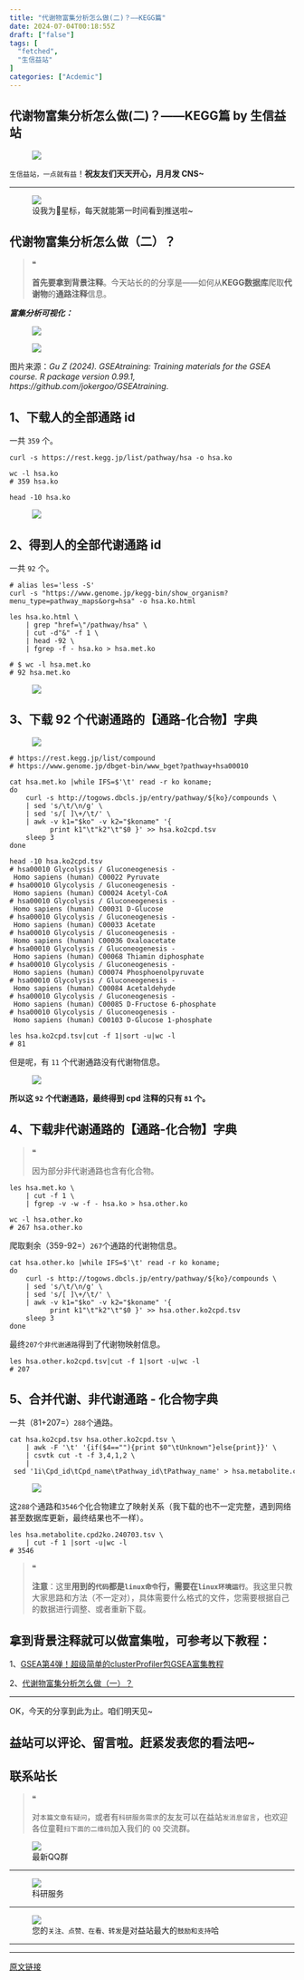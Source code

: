 ```yaml
---
title: "代谢物富集分析怎么做(二)？——KEGG篇"
date: 2024-07-04T00:18:55Z
draft: ["false"]
tags: [
  "fetched",
  "生信益站"
]
categories: ["Acdemic"]
---
```

代谢物富集分析怎么做(二)？——KEGG篇 by 生信益站
------
<div><section data-tool="mdnice编辑器" data-website="https://www.mdnice.com"><figure data-tool="mdnice编辑器"><img data-imgfileid="100028358" data-ratio="0.278125" data-src="https://mmbiz.qpic.cn/sz_mmbiz_gif/mhoJzVKWSibib0oChEQQMm2bJkQlMKh0OFz1BvuMtboGoq2iapKLEylZQHpDPSYV0mLQicOlyYkup3hiaybyWUoeibyQ/640?wx_fmt=gif&amp;from=appmsg" data-type="gif" data-w="640" src="https://mmbiz.qpic.cn/sz_mmbiz_gif/mhoJzVKWSibib0oChEQQMm2bJkQlMKh0OFz1BvuMtboGoq2iapKLEylZQHpDPSYV0mLQicOlyYkup3hiaybyWUoeibyQ/640?wx_fmt=gif&amp;from=appmsg"></figure><p data-tool="mdnice编辑器"><code>生信益站，一点就有益</code>！<strong>祝友友们天天开心，月月发 CNS~</strong></p><section><mp-common-profile data-pluginname="mpprofile" data-id="MzU1NTk0MTUxMg==" data-headimg="http://mmbiz.qpic.cn/sz_mmbiz_png/mhoJzVKWSib8n88v0Cj6koLMO8nOuGacicngmJdb0zgmMpxaXYnrB7sjV5iar1cTzTDLsicoyNKrjic1Hgric41HObSQ/0?wx_fmt=png" data-nickname="生信益站" data-alias="" data-signature="生物信息或基因测序数据分析、软件算法、科研绘图、Python/Perl/R代码分享。" data-from="0" data-is_biz_ban="0"></mp-common-profile></section><p data-tool="mdnice编辑器"><strong></strong></p><hr data-tool="mdnice编辑器"><figure data-tool="mdnice编辑器"><img data-imgfileid="100028355" data-ratio="0.3768518518518518" data-src="https://mmbiz.qpic.cn/sz_mmbiz_png/mhoJzVKWSibib0oChEQQMm2bJkQlMKh0OFGibGNQJ0s8hRUdSeUzaNp2ocGgribVBcC2pXF08teNDsia28MkiagTj0rg/640?wx_fmt=png&amp;from=appmsg" data-type="png" data-w="1080" src="https://mmbiz.qpic.cn/sz_mmbiz_png/mhoJzVKWSibib0oChEQQMm2bJkQlMKh0OFGibGNQJ0s8hRUdSeUzaNp2ocGgribVBcC2pXF08teNDsia28MkiagTj0rg/640?wx_fmt=png&amp;from=appmsg"><figcaption>设我为🌟星标，每天就能第一时间看到推送啦~</figcaption></figure><h1 data-tool="mdnice编辑器"><span></span><span>代谢物富集分析怎么做（二）？</span><span></span></h1><blockquote data-tool="mdnice编辑器"><span>❝</span><p><strong>首先要拿到背景注释</strong>。今天站长的的分享是——如何从<strong>KEGG数据库</strong><span>爬取</span><span><strong>代谢物</strong></span><span>的</span><span><strong>通路注释</strong></span><span>信息。</span></p></blockquote><p data-tool="mdnice编辑器"><em><strong>富集分析可视化：</strong></em></p><figure data-tool="mdnice编辑器"><img data-imgfileid="100028356" data-ratio="0.6175925925925926" data-src="https://mmbiz.qpic.cn/sz_mmbiz_png/mhoJzVKWSibib0oChEQQMm2bJkQlMKh0OFpWq5FqM2buLtPmXxD4Q0DyPbUKX5Qe8EypLPTL3Sj7g3uJnwqRdqZw/640?wx_fmt=png&amp;from=appmsg" data-type="png" data-w="1080" src="https://mmbiz.qpic.cn/sz_mmbiz_png/mhoJzVKWSibib0oChEQQMm2bJkQlMKh0OFpWq5FqM2buLtPmXxD4Q0DyPbUKX5Qe8EypLPTL3Sj7g3uJnwqRdqZw/640?wx_fmt=png&amp;from=appmsg"></figure><figure data-tool="mdnice编辑器"><img data-imgfileid="100028359" data-ratio="0.4740740740740741" data-src="https://mmbiz.qpic.cn/sz_mmbiz_png/mhoJzVKWSibib0oChEQQMm2bJkQlMKh0OFMIArJmcCafaiaLibuGZ5d8IcXvKdsIiaxjichHicmtykB1nfTvdyu7GTAmQ/640?wx_fmt=png&amp;from=appmsg" data-type="png" data-w="1080" src="https://mmbiz.qpic.cn/sz_mmbiz_png/mhoJzVKWSibib0oChEQQMm2bJkQlMKh0OFMIArJmcCafaiaLibuGZ5d8IcXvKdsIiaxjichHicmtykB1nfTvdyu7GTAmQ/640?wx_fmt=png&amp;from=appmsg"></figure><p data-tool="mdnice编辑器">图片来源：<em>Gu Z (2024). GSEAtraining: Training materials for the GSEA course. R package version 0.99.1, https://github.com/jokergoo/GSEAtraining</em>.</p><h1 data-tool="mdnice编辑器"><span></span><span>1、下载人的全部通路 id</span><span></span></h1><p data-tool="mdnice编辑器">一共 <code>359</code> 个。</p><pre data-tool="mdnice编辑器"><span></span><code>curl -s https://rest.kegg.jp/list/pathway/hsa -o hsa.ko<br><br>wc -l hsa.ko<br><span># 359 hsa.ko</span><br><br>head -10 hsa.ko<br></code></pre><figure data-tool="mdnice编辑器"><img data-imgfileid="100028357" data-ratio="0.3212962962962963" data-src="https://mmbiz.qpic.cn/sz_mmbiz_png/mhoJzVKWSibib0oChEQQMm2bJkQlMKh0OFxrllUkNF9gZSwI6JfOr9MnJnupITod2dUSz35bvpIJh2Eu1xiayRDRw/640?wx_fmt=png&amp;from=appmsg" data-type="png" data-w="1080" src="https://mmbiz.qpic.cn/sz_mmbiz_png/mhoJzVKWSibib0oChEQQMm2bJkQlMKh0OFxrllUkNF9gZSwI6JfOr9MnJnupITod2dUSz35bvpIJh2Eu1xiayRDRw/640?wx_fmt=png&amp;from=appmsg"></figure><h1 data-tool="mdnice编辑器"><span></span><span>2、得到人的全部代谢通路 id</span><span></span></h1><p data-tool="mdnice编辑器">一共 <code>92</code> 个。</p><pre data-tool="mdnice编辑器"><span></span><code><span># alias les='less -S'</span><br>curl -s <span>"https://www.genome.jp/kegg-bin/show_organism?menu_type=pathway_maps&amp;org=hsa"</span> -o hsa.ko.html<br><br>les hsa.ko.html \<br>    | grep <span>"href=\"/pathway/hsa"</span> \<br>    | cut -d<span>"&amp;"</span> -f 1 \<br>    | head -92 \<br>    | fgrep -f - hsa.ko &gt; hsa.met.ko<br><br><span># $ wc -l hsa.met.ko</span><br><span># 92 hsa.met.ko</span><br></code></pre><figure data-tool="mdnice编辑器"><img data-imgfileid="100028364" data-ratio="0.31666666666666665" data-src="https://mmbiz.qpic.cn/sz_mmbiz_png/mhoJzVKWSibib0oChEQQMm2bJkQlMKh0OFEVJV8CBorOaAHadoND4GsAxwwbDAH5JdKX5rmV9gbiabR37zuSFaq7Q/640?wx_fmt=png&amp;from=appmsg" data-type="png" data-w="1080" src="https://mmbiz.qpic.cn/sz_mmbiz_png/mhoJzVKWSibib0oChEQQMm2bJkQlMKh0OFEVJV8CBorOaAHadoND4GsAxwwbDAH5JdKX5rmV9gbiabR37zuSFaq7Q/640?wx_fmt=png&amp;from=appmsg"></figure><h1 data-tool="mdnice编辑器"><span></span><span>3、下载 92 个代谢通路的【通路-化合物】字典</span><span></span></h1><figure data-tool="mdnice编辑器"><img data-imgfileid="100028365" data-ratio="1.0842592592592593" data-src="https://mmbiz.qpic.cn/sz_mmbiz_png/mhoJzVKWSibib0oChEQQMm2bJkQlMKh0OFibkvpjhltnwRAqW6MtxX4XvFZiaOQobPZZhj4tAo8cyM3xZKIG88goPA/640?wx_fmt=png&amp;from=appmsg" data-type="png" data-w="1080" src="https://mmbiz.qpic.cn/sz_mmbiz_png/mhoJzVKWSibib0oChEQQMm2bJkQlMKh0OFibkvpjhltnwRAqW6MtxX4XvFZiaOQobPZZhj4tAo8cyM3xZKIG88goPA/640?wx_fmt=png&amp;from=appmsg"></figure><pre data-tool="mdnice编辑器"><span></span><code><span># https://rest.kegg.jp/list/compound</span><br><span># https://www.genome.jp/dbget-bin/www_bget?pathway+hsa00010</span><br><br>cat hsa.met.ko |<span>while</span> IFS=$<span>'\t'</span> <span>read</span> -r ko koname;<br><span>do</span><br>    curl -s http://togows.dbcls.jp/entry/pathway/<span>${ko}</span>/compounds \<br>    | sed <span>'s/\t/\n/g'</span> \<br>    | sed <span>'s/[ ]\+/\t/'</span> \<br>    | awk -v k1=<span>"<span>$ko</span>"</span> -v k2=<span>"<span>$koname</span>"</span> <span>'{<br>          print k1"\t"k2"\t"$0 }'</span> &gt;&gt; hsa.ko2cpd.tsv<br>    sleep 3<br><span>done</span><br></code></pre><pre data-tool="mdnice编辑器"><span></span><code>head -10 hsa.ko2cpd.tsv<br><span># hsa00010 Glycolysis / Gluconeogenesis - Homo sapiens (human) C00022 Pyruvate</span><br><span># hsa00010 Glycolysis / Gluconeogenesis - Homo sapiens (human) C00024 Acetyl-CoA</span><br><span># hsa00010 Glycolysis / Gluconeogenesis - Homo sapiens (human) C00031 D-Glucose</span><br><span># hsa00010 Glycolysis / Gluconeogenesis - Homo sapiens (human) C00033 Acetate</span><br><span># hsa00010 Glycolysis / Gluconeogenesis - Homo sapiens (human) C00036 Oxaloacetate</span><br><span># hsa00010 Glycolysis / Gluconeogenesis - Homo sapiens (human) C00068 Thiamin diphosphate</span><br><span># hsa00010 Glycolysis / Gluconeogenesis - Homo sapiens (human) C00074 Phosphoenolpyruvate</span><br><span># hsa00010 Glycolysis / Gluconeogenesis - Homo sapiens (human) C00084 Acetaldehyde</span><br><span># hsa00010 Glycolysis / Gluconeogenesis - Homo sapiens (human) C00085 D-Fructose 6-phosphate</span><br><span># hsa00010 Glycolysis / Gluconeogenesis - Homo sapiens (human) C00103 D-Glucose 1-phosphate</span><br></code></pre><pre data-tool="mdnice编辑器"><span></span><code>les hsa.ko2cpd.tsv|cut -f 1|sort -u|wc -l<br><span># 81</span><br></code></pre><p data-tool="mdnice编辑器">但是呢，有 <code>11</code> 个代谢通路没有代谢物信息。</p><figure data-tool="mdnice编辑器"><img data-imgfileid="100028362" data-ratio="0.3" data-src="https://mmbiz.qpic.cn/sz_mmbiz_png/mhoJzVKWSibib0oChEQQMm2bJkQlMKh0OFnzyT0JaAbRZTqmENE6AZSc9zYlNF5acwq2MWWnrrpoUZmhNczfEvGQ/640?wx_fmt=png&amp;from=appmsg" data-type="png" data-w="1080" src="https://mmbiz.qpic.cn/sz_mmbiz_png/mhoJzVKWSibib0oChEQQMm2bJkQlMKh0OFnzyT0JaAbRZTqmENE6AZSc9zYlNF5acwq2MWWnrrpoUZmhNczfEvGQ/640?wx_fmt=png&amp;from=appmsg"></figure><p data-tool="mdnice编辑器"><span><strong><span>所以这 </span></strong><strong><code><span>92</span></code><span> 个代谢通路，最终得到 cpd 注释的只有 </span><code><span>81</span></code><span> 个。</span></strong></span></p><h1 data-tool="mdnice编辑器"><span></span><span>4、下载非代谢通路的【通路-化合物】字典</span><span></span></h1><blockquote data-tool="mdnice编辑器"><span>❝</span><p>因为部分非代谢通路也含有化合物。</p></blockquote><pre data-tool="mdnice编辑器"><span></span><code>les hsa.met.ko \<br>    | cut -f 1 \<br>    | fgrep -v -w -f - hsa.ko &gt; hsa.other.ko<br><br>wc -l hsa.other.ko<br><span># 267 hsa.other.ko</span><br></code></pre><p data-tool="mdnice编辑器">爬取剩余（359-92=）<code>267</code>个通路的代谢物信息。</p><pre data-tool="mdnice编辑器"><span></span><code>cat hsa.other.ko |<span>while</span> IFS=$<span>'\t'</span> <span>read</span> -r ko koname;<br><span>do</span><br>    curl -s http://togows.dbcls.jp/entry/pathway/<span>${ko}</span>/compounds \<br>    | sed <span>'s/\t/\n/g'</span> \<br>    | sed <span>'s/[ ]\+/\t/'</span> \<br>    | awk -v k1=<span>"<span>$ko</span>"</span> -v k2=<span>"<span>$koname</span>"</span> <span>'{<br>          print k1"\t"k2"\t"$0 }'</span> &gt;&gt; hsa.other.ko2cpd.tsv<br>    sleep 3<br><span>done</span><br></code></pre><p data-tool="mdnice编辑器">最终<code>207个非代谢通路</code>得到了代谢物映射信息。</p><pre data-tool="mdnice编辑器"><span></span><code>les hsa.other.ko2cpd.tsv|cut -f 1|sort -u|wc -l<br><span># 207</span><br></code></pre><h1 data-tool="mdnice编辑器"><span></span><span>5、合并代谢、非代谢通路 - 化合物字典</span><span></span></h1><p data-tool="mdnice编辑器">一共（81+207=）<code>288</code>个通路。</p><pre data-tool="mdnice编辑器"><span></span><code>cat hsa.ko2cpd.tsv hsa.other.ko2cpd.tsv \<br>    | awk -F <span>'\t'</span> <span>'{if($4==""){print $0"\tUnknown"}else{print}}'</span> \<br>    | csvtk cut -t -f 3,4,1,2 \<br>    | sed <span>'1i\Cpd_id\tCpd_name\tPathway_id\tPathway_name'</span> &gt; hsa.metabolite.cpd2ko.tsv<br></code></pre><figure data-tool="mdnice编辑器"><img data-imgfileid="100028363" data-ratio="0.2851851851851852" data-src="https://mmbiz.qpic.cn/sz_mmbiz_png/mhoJzVKWSibib0oChEQQMm2bJkQlMKh0OFwQYk9bdDQtfDdf3NcNxqITW3hGIcBApicFfOvC0jibTo5gUFklfhkkow/640?wx_fmt=png&amp;from=appmsg" data-type="png" data-w="1080" src="https://mmbiz.qpic.cn/sz_mmbiz_png/mhoJzVKWSibib0oChEQQMm2bJkQlMKh0OFwQYk9bdDQtfDdf3NcNxqITW3hGIcBApicFfOvC0jibTo5gUFklfhkkow/640?wx_fmt=png&amp;from=appmsg"></figure><p data-tool="mdnice编辑器">这<code>288</code>个通路和<code>3546</code>个化合物建立了映射关系（<span>我下载的也不一定完整</span>，<span>遇到网络甚至数据库更新，最终结果也不一样</span>）。</p><pre data-tool="mdnice编辑器"><span></span><code>les hsa.metabolite.cpd2ko.240703.tsv \<br>    | cut -f 1 |sort -u|wc -l<br><span># 3546</span><br></code></pre><blockquote data-tool="mdnice编辑器"><span>❝</span><p><strong>注意</strong>：这里<span><strong>用到的</strong><strong><code>代码</code>都是<code>linux命令</code>行，需要在<code>linux环境运行</code></strong></span>。我这里只教大家思路和方法（不一定对），<span>具体需要什么格式的文件，您需要根据自己的数据进行调整、或者重新下载</span>。</p></blockquote><h1 data-tool="mdnice编辑器"><span></span><span>拿到背景注释就可以做富集啦，可参考以下教程：</span><span></span></h1><p data-tool="mdnice编辑器">1、<a target="_blank" href="http://mp.weixin.qq.com/s?__biz=MzU1NTk0MTUxMg==&amp;mid=2247488746&amp;idx=1&amp;sn=6c78f8249dd1ac963f804083b3c35dd2&amp;chksm=fbcdff0dccba761b4c8fd44e7259e931a6f75381366f8e93ad88b75142fba91792902aa103b9&amp;scene=21#wechat_redirect" textvalue="GSEA第4弹！超级简单的clusterProfiler包GSEA富集教程" linktype="text" imgurl="" imgdata="null" data-itemshowtype="0" tab="innerlink" data-linktype="2">GSEA第4弹！超级简单的clusterProfiler包GSEA富集教程</a></p><p data-tool="mdnice编辑器">2、<a target="_blank" href="http://mp.weixin.qq.com/s?__biz=MzU1NTk0MTUxMg==&amp;mid=2247511953&amp;idx=1&amp;sn=54c4420d9243946810dcd4a923f5a92a&amp;chksm=fbce4476ccb9cd60272771ef6ed039b97b412ae86b41c7547b2aeb74422ad97238aa29c61027&amp;scene=21#wechat_redirect" textvalue="代谢物富集分析怎么做（一）？" linktype="text" imgurl="" imgdata="null" data-itemshowtype="0" tab="innerlink" data-linktype="2">代谢物富集分析怎么做（一）？</a></p><hr data-tool="mdnice编辑器"><p data-tool="mdnice编辑器">OK，今天的分享到此为止。咱们明天见~</p><h1 data-tool="mdnice编辑器"><span></span><span>益站可以评论、留言啦。赶紧发表您的看法吧~</span><span></span></h1><h1 data-tool="mdnice编辑器"><span></span><span>联系站长</span><span></span></h1><blockquote data-tool="mdnice编辑器"><span>❝</span><p>对<code>本篇文章有疑问</code>，或者有<code>科研服务需求</code>的友友可以在益站<code>发消息留言</code>，也欢迎各位童鞋<code>扫下面的二维码</code>加入我们的 <code>QQ</code> 交流群。</p></blockquote><figure data-tool="mdnice编辑器"><img data-imgfileid="100028361" data-ratio="1.5" data-src="https://mmbiz.qpic.cn/sz_mmbiz_jpg/mhoJzVKWSibib0oChEQQMm2bJkQlMKh0OFFYGSgUBeKicdicu4Rd07GOgR608s84e3g4PrNlRn0Tfqiaos75FGtzIEg/640?wx_fmt=jpeg&amp;from=appmsg" data-type="jpeg" data-w="512" src="https://mmbiz.qpic.cn/sz_mmbiz_jpg/mhoJzVKWSibib0oChEQQMm2bJkQlMKh0OFFYGSgUBeKicdicu4Rd07GOgR608s84e3g4PrNlRn0Tfqiaos75FGtzIEg/640?wx_fmt=jpeg&amp;from=appmsg"><figcaption>最新QQ群</figcaption></figure><hr data-tool="mdnice编辑器"><figure data-tool="mdnice编辑器"><img data-imgfileid="100028370" data-ratio="0.7277777777777777" data-src="https://mmbiz.qpic.cn/sz_mmbiz_png/mhoJzVKWSibib0oChEQQMm2bJkQlMKh0OFhyicQyTGh19EjS5xL1SDQ6zeDbH3O2YuwdvtffDhWK6acJIdOKfhZYA/640?wx_fmt=png&amp;from=appmsg" data-type="png" data-w="1080" src="https://mmbiz.qpic.cn/sz_mmbiz_png/mhoJzVKWSibib0oChEQQMm2bJkQlMKh0OFhyicQyTGh19EjS5xL1SDQ6zeDbH3O2YuwdvtffDhWK6acJIdOKfhZYA/640?wx_fmt=png&amp;from=appmsg"><figcaption>科研服务</figcaption></figure><hr data-tool="mdnice编辑器"><figure data-tool="mdnice编辑器"><img data-imgfileid="100028369" data-ratio="1" data-src="https://mmbiz.qpic.cn/sz_mmbiz_gif/mhoJzVKWSibib0oChEQQMm2bJkQlMKh0OFYRv9ichnY1QUNufyVwEqUdPqTtia2hLIxZTlZ0TVnkA8nBnEQd6ibRIHw/640?wx_fmt=gif&amp;from=appmsg" data-type="gif" data-w="240" src="https://mmbiz.qpic.cn/sz_mmbiz_gif/mhoJzVKWSibib0oChEQQMm2bJkQlMKh0OFYRv9ichnY1QUNufyVwEqUdPqTtia2hLIxZTlZ0TVnkA8nBnEQd6ibRIHw/640?wx_fmt=gif&amp;from=appmsg"><figcaption>您的<code>关注、点赞、在看、转发</code>是对益站最大的<code>鼓励和支持</code>哈</figcaption></figure><hr data-tool="mdnice编辑器"></section><section><mp-common-profile data-pluginname="mpprofile" data-id="MzU1NTk0MTUxMg==" data-headimg="http://mmbiz.qpic.cn/sz_mmbiz_png/mhoJzVKWSib8n88v0Cj6koLMO8nOuGacicngmJdb0zgmMpxaXYnrB7sjV5iar1cTzTDLsicoyNKrjic1Hgric41HObSQ/0?wx_fmt=png" data-nickname="生信益站" data-alias="" data-signature="生物信息或基因测序数据分析、软件算法、科研绘图、Python/Perl/R代码分享。" data-from="0" data-is_biz_ban="0"></mp-common-profile></section><p><mp-style-type data-value="3"></mp-style-type></p></div>  
<hr>
<a href="https://mp.weixin.qq.com/s/Q9qN5rJw6CORmi_QopQR6A",target="_blank" rel="noopener noreferrer">原文链接</a>
